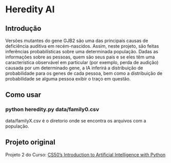 # Heredity AI

## Introdução

Versões mutantes do gene GJB2 são uma das principais causas de deficiência auditiva em recém-nascidos. Assim, neste projeto, são feitas inferências probabilísticas sobre uma determinada população. Dadas as informações sobre as pessoas, quem são seus pais e se eles têm uma característica observável em particular (por exemplo, perda de audição) causada por um determinado gene, a IA inferirá a distribuição de probabilidade para os genes de cada pessoa, bem como a distribuição de probabilidade se alguma pessoa exibir o traço em questão.

## Como usar

### python heredity.py data/family0.csv

data/familyX.csv é o diretorio onde se encontra os arquivos com a população.

## Projeto original

Projeto 2 do Curso: [CS50’s Introduction to Artificial Intelligence with Python](https://cs50.harvard.edu/ai/2020/weeks/2/)
